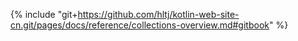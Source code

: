 {% include "git+https://github.com/hltj/kotlin-web-site-cn.git/pages/docs/reference/collections-overview.md#gitbook" %}

